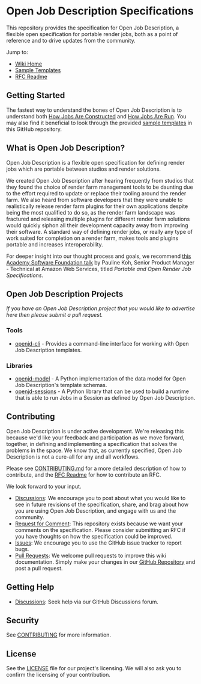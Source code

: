 # Open Job Description Specifications

This repository provides the specification for Open Job Description, a flexible 
open specification for portable render jobs, both as a point of reference 
and to drive updates from the community.

Jump to:

* [Wiki Home](https://github.com/OpenJobDescription/openjd-specifications/wiki)
* [Sample Templates](samples/README.md)
* [RFC Readme](rfcs/README.md)

## Getting Started

The fastest way to understand the bones of Open Job Description is to understand both 
[How Jobs Are Constructed](https://github.com/OpenJobDescription/openjd-specifications/wiki/How-Jobs-Are-Constructed)
and [How Jobs Are Run](https://github.com/OpenJobDescription/openjd-specifications/wiki/How-Jobs-Are-Run).
You may also find it beneficial to look through the provided
[sample templates](https://github.com/OpenJobDescription/openjd-specifications/tree/mainline/samples) in this GitHub
repository.

## What is Open Job Description?

Open Job Description is a flexible open specification for defining render
jobs which are portable between studios and render solutions.

We created Open Job Description after hearing frequently from studios that they
found the choice of render farm management tools to be daunting due to the
effort required to update or replace their tooling around the render farm. We
also heard from software developers that they were unable to realistically
release render farm plugins for their own applications despite being the most
qualified to do so, as the render farm landscape was fractured and releasing
multiple plugins for different render farm solutions would quickly siphon all
their development capacity away from improving their software. A standard way of
defining render jobs, or really any type of work suited for completion on a
render farm, makes tools and plugins portable and increases interoperability.

For deeper insight into our thought process and goals, we recommend
[this Academy Software Foundation talk](https://www.youtube.com/watch?v=2umfqGX844Y)
by Pauline Koh, Senior Product Manager - Technical at Amazon Web Services, titled
*Portable and Open Render Job Specifications*.

## Open Job Description Projects

*If you have an Open Job Description project that you would like to advertise here then please
submit a pull request.*

### Tools

* [openjd-cli](https://github.com/OpenJobDescription/openjd-cli) - Provides a command-line
  interface for working with Open Job Description templates.

### Libraries

* [openjd-model](https://github.com/OpenJobDescription/openjd-model-for-python) - A Python
  implementation of the data model for Open Job Description's template schemas.
* [openjd-sessions](https://github.com/OpenJobDescription/openjd-sessions-for-python) - A Python
  library that can be used to build a runtime that is able to run Jobs in a Session as defined
  by Open Job Description.

## Contributing

Open Job Description is under active development. We're releasing this because 
we'd like your feedback and participation as we move forward, together, in 
defining and implementing a specification that solves the problems in the space. 
We know that, as currently specified, Open Job Description is not a cure-all 
for any and all workflows.

Please see [CONTRIBUTING.md](CONTRIBUTING.md) for a more detailed description of how to 
contribute, and the [RFC Readme](rfcs/README.md) for how to contribute an RFC. 

We look forward to your input.

* [Discussions](https://github.com/OpenJobDescription/openjd-specifications/discussions): 
  We encourage you to post about what you would like to see in future revisions 
  of the specification, share, and brag about how you are using Open Job 
  Description, and engage with us and the community.
* [Request for Comment](rfcs/README.md): 
  This repository exists because we want your comments on the specification. 
  Please consider submitting an RFC if you have thoughts on how the 
  specification could be improved.
* [Issues](https://github.com/OpenJobDescription/openjd-specifications/issues): 
  We encourage you to use the GitHub issue tracker to report bugs. 
* [Pull Requests](https://github.com/OpenJobDescription/openjd-specifications/pulls): 
  We welcome pull requests to improve this wiki documentation. Simply make your 
  changes in our [GitHub Repository](https://github.com/OpenJobDescription/openjd-specifications/tree/mainline/wiki)
  and post a pull request.

## Getting Help

* [Discussions](https://github.com/OpenJobDescription/openjd-specifications/discussions): 
  Seek help via our GitHub Discussions forum.

## Security

See [CONTRIBUTING](CONTRIBUTING.md#security-issue-notifications) for more 
information.

## License

See the [LICENSE](LICENSE) file for our project's licensing. We will also ask 
you to confirm the licensing of your contribution.

